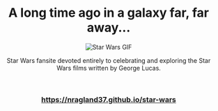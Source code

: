 <div align="center">

# A long time ago in a galaxy far, far away...

![Star Wars GIF](https://media.giphy.com/media/1OWQXIEERRuQq61W4H/giphy.gif)

</div>

<p align="center"> Star Wars fansite devoted entirely to celebrating and exploring the Star Wars films written by George Lucas. </p>

<br>

### <p align="center"> https://nragland37.github.io/star-wars </p>

<br>
<br>
